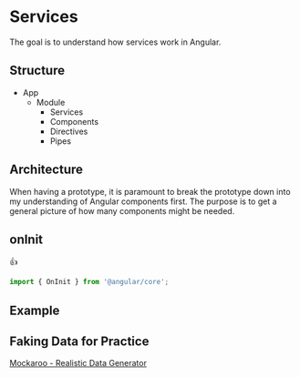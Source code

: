 # Services

The goal is to understand how services work in Angular.

## Structure
- App
    - Module
        - Services
        - Components
        - Directives
        - Pipes
        
## Architecture
When having a prototype, it is paramount to break the prototype down into my understanding of Angular components first.
The purpose is to get a general picture of how many components might be needed.

## onInit
:thumbsup:
```javascript
import { OnInit } from '@angular/core';
``` 

## Example

## Faking Data for Practice
[Mockaroo - Realistic Data Generator](https://mockaroo.com/)

